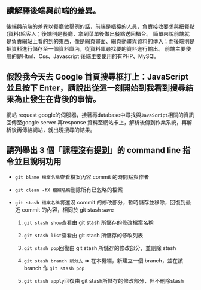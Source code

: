 ## 請解釋後端與前端的差異。
後端與前端的差異以餐廳做舉例的話，前端是櫃檯的人員，負責接收要求與把餐點(資料)給客人；後端則是餐廳，拿到菜單後做出餐點送回櫃台。
簡單來說前端就是負責網站上看的到的東西，像是網頁畫面、網頁動畫與資料的傳入；而後端則是把資料進行儲存至一個資料庫內，從資料庫尋找要的資料進行輸出。
前端主要使用的是Html、Css、Javascript
後端主要使用的有PHP、MySQL

## 假設我今天去 Google 首頁搜尋框打上：JavaScript 並且按下 Enter，請說出從這一刻開始到我看到搜尋結果為止發生在背後的事情。
網站 request google的伺服器，接著再database中尋找與`JavaScript`相關的資訊回傳至google server 再response 資料至網站卡上，解析後傳到作業系統，再解析後再傳給網站，就出現搜尋的結果。


## 請列舉出 3 個「課程沒有提到」的 command line 指令並且說明功用

* `git blame 檔案名稱`查看檔案內容 commit 的時間點與作者

* `git clean -fX 檔案名稱`刪除所有已忽略的檔案

* `git stash 檔案名稱`將還沒 commit 的修改部分，暫時儲存並移除，回復到最近 commit 的內容，相同於 git stash save

  1. `git stash show`查看由 git stash 所儲存的修改檔案名稱

  2. `git stash list`查看由 git stash 所儲存的修改列表

  3. `git stash pop`回復由 git stash 所儲存的修改部分，並刪除 stash

  4. `git stash branch 新分支` => 在本機端，新建立一個 branch，並在該 branch 作 `git stash pop`

  5. `git stash apply`回復由 git stash所儲存的修改部分，但不刪除stash